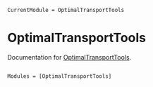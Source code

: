 ```@meta
CurrentModule = OptimalTransportTools
```

# OptimalTransportTools

Documentation for [OptimalTransportTools](https://github.com/JuliaRCM/OptimalTransportTools.jl).

```@index
```

```@autodocs
Modules = [OptimalTransportTools]
```
